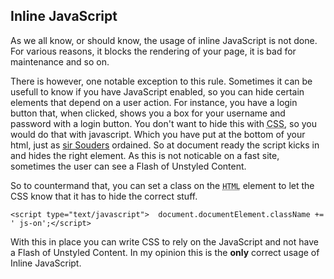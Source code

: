 <article><h2>Inline JavaScript</h2><p>As we all know, or should know, the usage of inline JavaScript is not done. For various reasons, it blocks the rendering of your page, it is bad for maintenance and so on.</p><p>There is however, one notable exception to this rule. Sometimes it can be usefull to know if you have JavaScript enabled, so you can hide certain elements that depend on a user action. For instance, you have a login button that, when clicked, shows you a box for your username and password with a login button. You don't want to hide this with <abbr title="Cascading StyleSheets">CSS</abbr>, so you would do that with javascript. Which you have put at the bottom of your html, just as <a href="http://www.stevesouders.com/" rel="met">sir Souders</a> ordained. So at document ready the script kicks in and hides the right element. As this is not noticable on a fast site, sometimes the user can see a Flash of Unstyled Content.</p><p>So to countermand that, you can set a class on the <code><abbr title="Hyper Text Markup Language">HTML</abbr></code> element to let the CSS know that it has to hide the correct stuff.</p><pre><code>&#60;script type="text/javascript"&#62;	document.documentElement.className += ' js-on';&#60;/script&#62;</code></pre><p>With this in place you can write CSS to rely on the JavaScript and not have a Flash of  Unstyled Content. In my opinion this is the <strong>only</strong> correct usage of Inline JavaScript.</p></article>